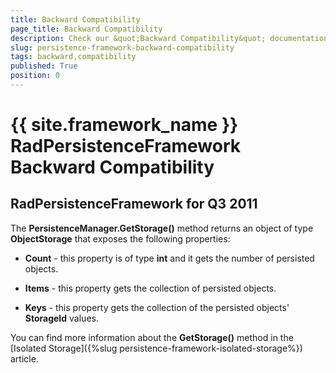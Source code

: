 ```yaml
---
title: Backward Compatibility
page_title: Backward Compatibility
description: Check our &quot;Backward Compatibility&quot; documentation article for the RadPersistenceFramework {{ site.framework_name }} control.
slug: persistence-framework-backward-compatibility
tags: backward,compatibility
published: True
position: 0
---
```


# {{ site.framework_name }} RadPersistenceFramework Backward Compatibility

## RadPersistenceFramework for Q3 2011

The __PersistenceManager.GetStorage()__ method returns an object of type __ObjectStorage__ that exposes the following properties:		

* __Count__ - this property is of type __int__ and it gets the number of persisted objects.			

* __Items__ - this property gets the collection of persisted objects.			

* __Keys__ - this property gets the collection of the persisted objects' __StorageId__ values.			

You can find more information about the __GetStorage()__ method in the [Isolated Storage]({%slug persistence-framework-isolated-storage%}) article.